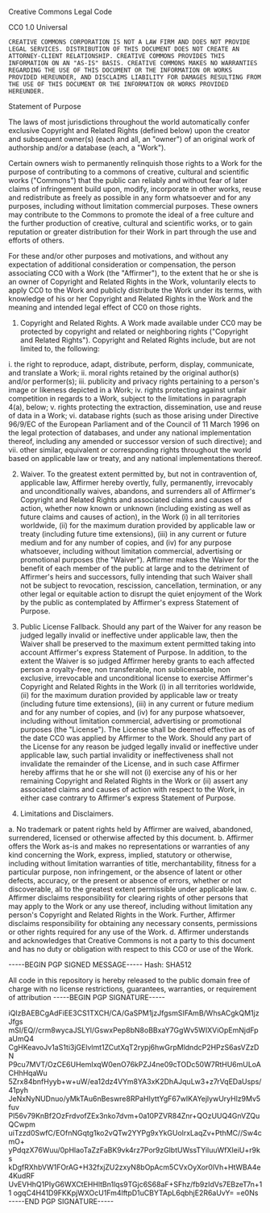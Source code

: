 Creative Commons Legal Code

CC0 1.0 Universal

    CREATIVE COMMONS CORPORATION IS NOT A LAW FIRM AND DOES NOT PROVIDE
    LEGAL SERVICES. DISTRIBUTION OF THIS DOCUMENT DOES NOT CREATE AN
    ATTORNEY-CLIENT RELATIONSHIP. CREATIVE COMMONS PROVIDES THIS
    INFORMATION ON AN "AS-IS" BASIS. CREATIVE COMMONS MAKES NO WARRANTIES
    REGARDING THE USE OF THIS DOCUMENT OR THE INFORMATION OR WORKS
    PROVIDED HEREUNDER, AND DISCLAIMS LIABILITY FOR DAMAGES RESULTING FROM
    THE USE OF THIS DOCUMENT OR THE INFORMATION OR WORKS PROVIDED
    HEREUNDER.

Statement of Purpose

The laws of most jurisdictions throughout the world automatically confer
exclusive Copyright and Related Rights (defined below) upon the creator
and subsequent owner(s) (each and all, an "owner") of an original work of
authorship and/or a database (each, a "Work").

Certain owners wish to permanently relinquish those rights to a Work for
the purpose of contributing to a commons of creative, cultural and
scientific works ("Commons") that the public can reliably and without fear
of later claims of infringement build upon, modify, incorporate in other
works, reuse and redistribute as freely as possible in any form whatsoever
and for any purposes, including without limitation commercial purposes.
These owners may contribute to the Commons to promote the ideal of a free
culture and the further production of creative, cultural and scientific
works, or to gain reputation or greater distribution for their Work in
part through the use and efforts of others.

For these and/or other purposes and motivations, and without any
expectation of additional consideration or compensation, the person
associating CC0 with a Work (the "Affirmer"), to the extent that he or she
is an owner of Copyright and Related Rights in the Work, voluntarily
elects to apply CC0 to the Work and publicly distribute the Work under its
terms, with knowledge of his or her Copyright and Related Rights in the
Work and the meaning and intended legal effect of CC0 on those rights.

1. Copyright and Related Rights. A Work made available under CC0 may be
protected by copyright and related or neighboring rights ("Copyright and
Related Rights"). Copyright and Related Rights include, but are not
limited to, the following:

  i. the right to reproduce, adapt, distribute, perform, display,
     communicate, and translate a Work;
 ii. moral rights retained by the original author(s) and/or performer(s);
iii. publicity and privacy rights pertaining to a person's image or
     likeness depicted in a Work;
 iv. rights protecting against unfair competition in regards to a Work,
     subject to the limitations in paragraph 4(a), below;
  v. rights protecting the extraction, dissemination, use and reuse of data
     in a Work;
 vi. database rights (such as those arising under Directive 96/9/EC of the
     European Parliament and of the Council of 11 March 1996 on the legal
     protection of databases, and under any national implementation
     thereof, including any amended or successor version of such
     directive); and
vii. other similar, equivalent or corresponding rights throughout the
     world based on applicable law or treaty, and any national
     implementations thereof.

2. Waiver. To the greatest extent permitted by, but not in contravention
of, applicable law, Affirmer hereby overtly, fully, permanently,
irrevocably and unconditionally waives, abandons, and surrenders all of
Affirmer's Copyright and Related Rights and associated claims and causes
of action, whether now known or unknown (including existing as well as
future claims and causes of action), in the Work (i) in all territories
worldwide, (ii) for the maximum duration provided by applicable law or
treaty (including future time extensions), (iii) in any current or future
medium and for any number of copies, and (iv) for any purpose whatsoever,
including without limitation commercial, advertising or promotional
purposes (the "Waiver"). Affirmer makes the Waiver for the benefit of each
member of the public at large and to the detriment of Affirmer's heirs and
successors, fully intending that such Waiver shall not be subject to
revocation, rescission, cancellation, termination, or any other legal or
equitable action to disrupt the quiet enjoyment of the Work by the public
as contemplated by Affirmer's express Statement of Purpose.

3. Public License Fallback. Should any part of the Waiver for any reason
be judged legally invalid or ineffective under applicable law, then the
Waiver shall be preserved to the maximum extent permitted taking into
account Affirmer's express Statement of Purpose. In addition, to the
extent the Waiver is so judged Affirmer hereby grants to each affected
person a royalty-free, non transferable, non sublicensable, non exclusive,
irrevocable and unconditional license to exercise Affirmer's Copyright and
Related Rights in the Work (i) in all territories worldwide, (ii) for the
maximum duration provided by applicable law or treaty (including future
time extensions), (iii) in any current or future medium and for any number
of copies, and (iv) for any purpose whatsoever, including without
limitation commercial, advertising or promotional purposes (the
"License"). The License shall be deemed effective as of the date CC0 was
applied by Affirmer to the Work. Should any part of the License for any
reason be judged legally invalid or ineffective under applicable law, such
partial invalidity or ineffectiveness shall not invalidate the remainder
of the License, and in such case Affirmer hereby affirms that he or she
will not (i) exercise any of his or her remaining Copyright and Related
Rights in the Work or (ii) assert any associated claims and causes of
action with respect to the Work, in either case contrary to Affirmer's
express Statement of Purpose.

4. Limitations and Disclaimers.

 a. No trademark or patent rights held by Affirmer are waived, abandoned,
    surrendered, licensed or otherwise affected by this document.
 b. Affirmer offers the Work as-is and makes no representations or
    warranties of any kind concerning the Work, express, implied,
    statutory or otherwise, including without limitation warranties of
    title, merchantability, fitness for a particular purpose, non
    infringement, or the absence of latent or other defects, accuracy, or
    the present or absence of errors, whether or not discoverable, all to
    the greatest extent permissible under applicable law.
 c. Affirmer disclaims responsibility for clearing rights of other persons
    that may apply to the Work or any use thereof, including without
    limitation any person's Copyright and Related Rights in the Work.
    Further, Affirmer disclaims responsibility for obtaining any necessary
    consents, permissions or other rights required for any use of the
    Work.
 d. Affirmer understands and acknowledges that Creative Commons is not a
    party to this document and has no duty or obligation with respect to
    this CC0 or use of the Work.

-----BEGIN PGP SIGNED MESSAGE-----
Hash: SHA512

All code in this repository is hereby
released to the public domain free of
charge with no license restrictions,
guarantees, warranties, or requirement
of attribution
-----BEGIN PGP SIGNATURE-----

iQIzBAEBCgAdFiEE3CS1TXCH/CA/GaSPM1jzJfgsmSIFAmB/WhsACgkQM1jzJfgs
mSI/EQ//crm8wycaJSLYl/GswxPep8bN8oBBxaY7GgWv5WIXViOpEmNjdFpaUmQ4
CgHKeavoJv1aS1ti3jGElvlmt1ZCutXqT2rypj6hwGrpMldndcP2HPzS6asVZzDN
P9cu7MVT/OzCE6UHemIxqW0enO76kPZJ4ne09cTODc50W7RtHU6mULoACHhHqaWu
5Zrx84bnfHyyb+w+uW/ea12dz4VYm8YA3xK2DhAJquLw3+z7rVqEDaUsps/41pyh
JeNxNyNUDnuo/yMkTAu6nBeswre8RPaHIyttYgF67wIKAYejlywUryHlz9Mv5fuv
Pl56v79KnBf2OzFrdvofZEx3nko7dvm+0a10PZVR84Znr+QOzUUQ4GnVZQuQCwpm
uiTzzd0SwfC/EOfnNGqtg1ko2vQTw2YYPg9xYkGUolrxLaqZv+PthMC//Sw4cmO+
yPdqzX76Wuu/0pHlaoTaZzFaBK9vk4rz7Por9zGlbtUWssTYiluuWfXIeiU+r9ks
kDgfRXhbVW1FOrAG+H32fxjZU2zxyN8bOpAcm5CVxOyXor0lVh+HtWBA4e4KudRF
UvEVHhQ1PIyG6WXCtEHHltBn1lqs9TGjc6S68aF+SFhz/fb9zIdVs7EBzeT7n+11
ogqC4H41D9FKKpjWXOcU1Fm4lftpD1uCBYTApL6qbhjE2R6aUvY=
=e0Ns
-----END PGP SIGNATURE-----
